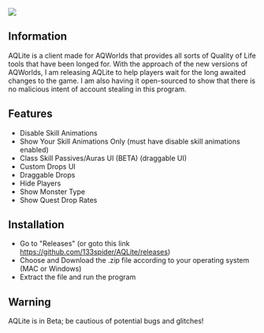 ![](https://i.imgur.com/B9FFkEg.png)


## Information

AQLite is a client made for AQWorlds that provides all sorts of Quality of Life tools that have been longed for. With the approach of the new versions of AQWorlds, I am releasing AQLite to help players wait for the long awaited changes to the game. I am also having it open-sourced to show that there is no malicious intent of account stealing in this program.

## Features
* Disable Skill Animations
* Show Your Skill Animations Only (must have disable skill animations enabled)
* Class Skill Passives/Auras UI (BETA) (draggable UI)
* Custom Drops UI
* Draggable Drops
* Hide Players
* Show Monster Type
* Show Quest Drop Rates



## Installation
* Go to "Releases" (or goto this link https://github.com/133spider/AQLite/releases)
* Choose and Download the .zip file according to your operating system (MAC or Windows)
* Extract the file and run the program

## Warning

AQLite is in Beta; be cautious of potential bugs and glitches!
